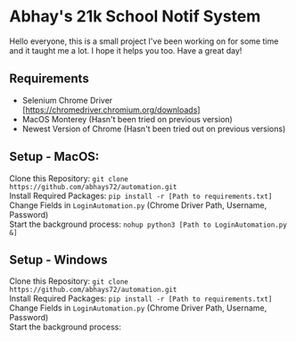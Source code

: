 # Abhay's 21k School Notif System
Hello everyone, this is a small project I've been working on for some time and it taught me a lot. I hope it helps you too.
Have a great day!

## Requirements
- Selenium Chrome Driver [https://chromedriver.chromium.org/downloads]
- MacOS Monterey (Hasn't been tried on previous version)
- Newest Version of Chrome (Hasn't been tried out on previous versions)

## Setup - MacOS:

Clone this Repository: `git clone https://github.com/abhays72/automation.git` <br>
Install Required Packages: `pip install -r [Path to requirements.txt]` <br>
Change Fields in `LoginAutomation.py` (Chrome Driver Path, Username, Password) <br>
Start the background process: `nohup python3 [Path to LoginAutomation.py &]`

## Setup - Windows

Clone this Repository: `git clone https://github.com/abhays72/automation.git` <br>
Install Required Packages: `pip install -r [Path to requirements.txt]` <br>
Change Fields in `LoginAutomation.py` (Chrome Driver Path, Username, Password) <br>
Start the background process: 